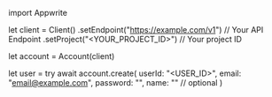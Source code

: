 import Appwrite

let client = Client()
    .setEndpoint("https://example.com/v1") // Your API Endpoint
    .setProject("<YOUR_PROJECT_ID>") // Your project ID

let account = Account(client)

let user = try await account.create(
    userId: "<USER_ID>",
    email: "email@example.com",
    password: "",
    name: "<NAME>" // optional
)

